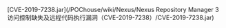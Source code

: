 [CVE-2019-7238.jar](/POChouse/wiki/Nexus/Nexus Repository Manager 3 访问控制缺失及远程代码执行漏洞（CVE-2019-7238）/CVE-2019-7238.jar)
